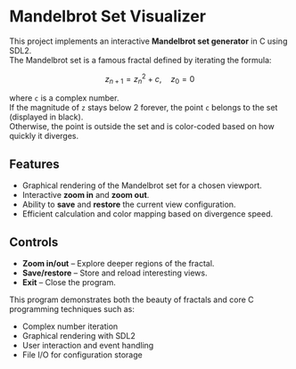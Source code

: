 # Mandelbrot Set Visualizer

This project implements an interactive **Mandelbrot set generator** in C using SDL2.  
The Mandelbrot set is a famous fractal defined by iterating the formula:

$$
z_{n+1} = z_n^2 + c, \quad z_0 = 0
$$

where `c` is a complex number.  
If the magnitude of `z` stays below 2 forever, the point `c` belongs to the set (displayed in black).  
Otherwise, the point is outside the set and is color-coded based on how quickly it diverges.

## Features
- Graphical rendering of the Mandelbrot set for a chosen viewport.
- Interactive **zoom in** and **zoom out**.
- Ability to **save** and **restore** the current view configuration.
- Efficient calculation and color mapping based on divergence speed.

## Controls
- **Zoom in/out** – Explore deeper regions of the fractal.
- **Save/restore** – Store and reload interesting views.
- **Exit** – Close the program.

This program demonstrates both the beauty of fractals and core C programming techniques such as:
- Complex number iteration
- Graphical rendering with SDL2
- User interaction and event handling
- File I/O for configuration storage
